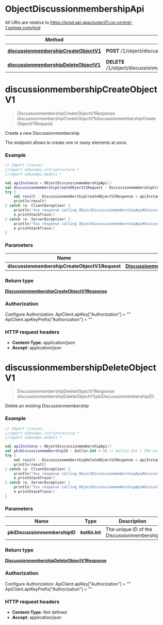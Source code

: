 # ObjectDiscussionmembershipApi

All URIs are relative to *https://prod.api.appcluster01.ca-central-1.ezmax.com/rest*

Method | HTTP request | Description
------------- | ------------- | -------------
[**discussionmembershipCreateObjectV1**](ObjectDiscussionmembershipApi.md#discussionmembershipCreateObjectV1) | **POST** /1/object/discussionmembership | Create a new Discussionmembership
[**discussionmembershipDeleteObjectV1**](ObjectDiscussionmembershipApi.md#discussionmembershipDeleteObjectV1) | **DELETE** /1/object/discussionmembership/{pkiDiscussionmembershipID} | Delete an existing Discussionmembership


<a id="discussionmembershipCreateObjectV1"></a>
# **discussionmembershipCreateObjectV1**
> DiscussionmembershipCreateObjectV1Response discussionmembershipCreateObjectV1(discussionmembershipCreateObjectV1Request)

Create a new Discussionmembership

The endpoint allows to create one or many elements at once.

### Example
```kotlin
// Import classes:
//import eZmaxApi.infrastructure.*
//import eZmaxApi.models.*

val apiInstance = ObjectDiscussionmembershipApi()
val discussionmembershipCreateObjectV1Request : DiscussionmembershipCreateObjectV1Request =  // DiscussionmembershipCreateObjectV1Request | 
try {
    val result : DiscussionmembershipCreateObjectV1Response = apiInstance.discussionmembershipCreateObjectV1(discussionmembershipCreateObjectV1Request)
    println(result)
} catch (e: ClientException) {
    println("4xx response calling ObjectDiscussionmembershipApi#discussionmembershipCreateObjectV1")
    e.printStackTrace()
} catch (e: ServerException) {
    println("5xx response calling ObjectDiscussionmembershipApi#discussionmembershipCreateObjectV1")
    e.printStackTrace()
}
```

### Parameters

Name | Type | Description  | Notes
------------- | ------------- | ------------- | -------------
 **discussionmembershipCreateObjectV1Request** | [**DiscussionmembershipCreateObjectV1Request**](DiscussionmembershipCreateObjectV1Request.md)|  |

### Return type

[**DiscussionmembershipCreateObjectV1Response**](DiscussionmembershipCreateObjectV1Response.md)

### Authorization


Configure Authorization:
    ApiClient.apiKey["Authorization"] = ""
    ApiClient.apiKeyPrefix["Authorization"] = ""

### HTTP request headers

 - **Content-Type**: application/json
 - **Accept**: application/json

<a id="discussionmembershipDeleteObjectV1"></a>
# **discussionmembershipDeleteObjectV1**
> DiscussionmembershipDeleteObjectV1Response discussionmembershipDeleteObjectV1(pkiDiscussionmembershipID)

Delete an existing Discussionmembership



### Example
```kotlin
// Import classes:
//import eZmaxApi.infrastructure.*
//import eZmaxApi.models.*

val apiInstance = ObjectDiscussionmembershipApi()
val pkiDiscussionmembershipID : kotlin.Int = 56 // kotlin.Int | The unique ID of the Discussionmembership
try {
    val result : DiscussionmembershipDeleteObjectV1Response = apiInstance.discussionmembershipDeleteObjectV1(pkiDiscussionmembershipID)
    println(result)
} catch (e: ClientException) {
    println("4xx response calling ObjectDiscussionmembershipApi#discussionmembershipDeleteObjectV1")
    e.printStackTrace()
} catch (e: ServerException) {
    println("5xx response calling ObjectDiscussionmembershipApi#discussionmembershipDeleteObjectV1")
    e.printStackTrace()
}
```

### Parameters

Name | Type | Description  | Notes
------------- | ------------- | ------------- | -------------
 **pkiDiscussionmembershipID** | **kotlin.Int**| The unique ID of the Discussionmembership |

### Return type

[**DiscussionmembershipDeleteObjectV1Response**](DiscussionmembershipDeleteObjectV1Response.md)

### Authorization


Configure Authorization:
    ApiClient.apiKey["Authorization"] = ""
    ApiClient.apiKeyPrefix["Authorization"] = ""

### HTTP request headers

 - **Content-Type**: Not defined
 - **Accept**: application/json

